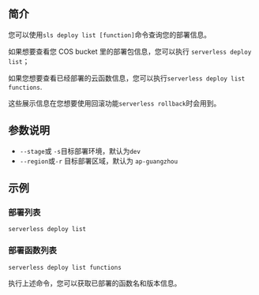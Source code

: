 ## 简介

您可以使用`sls deploy list [function]`命令查询您的部署信息。

如果想要查看您 COS bucket 里的部署包信息，您可以执行 `serverless deploy list`；

如果您想要查看已经部署的云函数信息，您可以执行`serverless deploy list functions`.

这些展示信息在您想要使用回滚功能`serverless rollback`时会用到。




## 参数说明

- `--stage`或 `-s`目标部署环境，默认为`dev`
- `--region`或`-r` 目标部署区域，默认为 `ap-guangzhou`



## 示例

### 部署列表

```
serverless deploy list
```



### 部署函数列表

```
serverless deploy list functions
```

执行上述命令，您可以获取已部署的函数名和版本信息。